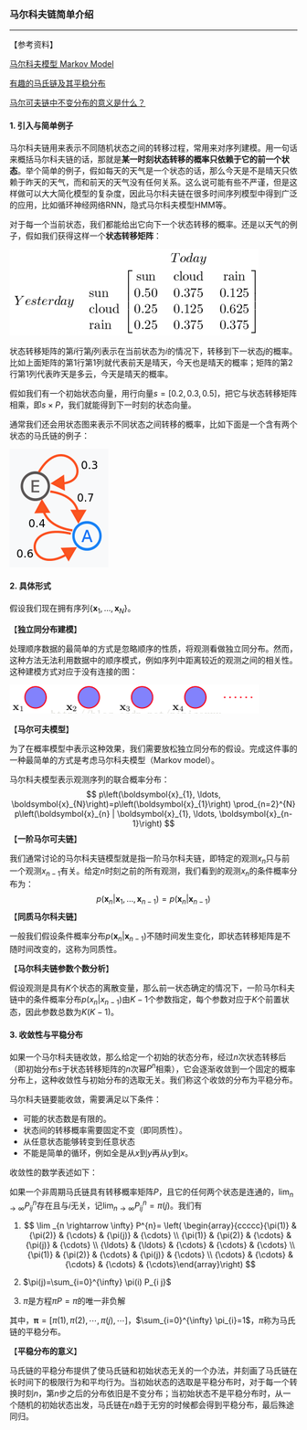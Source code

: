 ### 马尔科夫链简单介绍

***

【参考资料】

[马尔科夫模型 Markov Model](<https://blog.csdn.net/pipisorry/article/details/46618991>)

[有趣的马氏链及其平稳分布](<https://blog.csdn.net/u012535605/article/details/77507880>)

[马尔可夫链中不变分布的意义是什么？](<https://www.zhihu.com/question/26680016>)



#### 1. 引入与简单例子

马尔科夫链用来表示不同随机状态之间的转移过程，常用来对序列建模。用一句话来概括马尔科夫链的话，那就是**某一时刻状态转移的概率只依赖于它的前一个状态**。举个简单的例子，假如每天的天气是一个状态的话，那么今天是不是晴天只依赖于昨天的天气，而和前天的天气没有任何关系。这么说可能有些不严谨，但是这样做可以大大简化模型的复杂度，因此马尔科夫链在很多时间序列模型中得到广泛的应用，比如循环神经网络RNN，隐式马尔科夫模型HMM等。

对于每一个当前状态，我们都能给出它向下一个状态转移的概率。还是以天气的例子，假如我们获得这样一个**状态转移矩阵**：

![1557058267408](assets/1557058267408.png)

状态转移矩阵的第$i$行第$j$列表示在当前状态为$i$的情况下，转移到下一状态$j$的概率。比如上面矩阵的第1行第1列就代表前天是晴天，今天也是晴天的概率；矩阵的第2行第1列代表昨天是多云，今天是晴天的概率。

假如我们有一个初始状态向量，用行向量$s=[0.2, 0.3, 0.5]$，把它与状态转移矩阵相乘，即$s \times P$，我们就能得到下一时刻的状态向量。

通常我们还会用状态图来表示不同状态之间转移的概率，比如下面是一个含有两个状态的马氏链的例子：

![1557058586315](assets/1557058586315.png)



#### 2. 具体形式

假设我们现在拥有序列$\{\boldsymbol{x}_{1}, \dots, \boldsymbol{x}_{N}\}$。

【**独立同分布建模**】

处理顺序数据的最简单的方式是忽略顺序的性质，将观测看做独立同分布。然而，这种方法无法利用数据中的顺序模式，例如序列中距离较近的观测之间的相关性。这种建模方式对应于没有连接的图：

![1557059124593](assets/1557059124593.png)

【**马尔可夫模型**】

为了在概率模型中表示这种效果，我们需要放松独立同分布的假设。完成这件事的一种最简单的方式是考虑马尔科夫模型（Markov model）。

马尔科夫模型表示观测序列的联合概率分布：
$$
p\left(\boldsymbol{x}_{1}, \ldots, \boldsymbol{x}_{N}\right)=p\left(\boldsymbol{x}_{1}\right) \prod_{n=2}^{N} p\left(\boldsymbol{x}_{n} | \boldsymbol{x}_{1}, \ldots, \boldsymbol{x}_{n-1}\right)
$$
【**一阶马尔可夫链**】

我们通常讨论的马尔科夫链模型就是指一阶马尔科夫链，即特定的观测$x_{n}$只与前一个观测$x_{n-1}$有关。给定$n$时刻之前的所有观测，我们看到的观测$x_n$的条件概率分布为：
$$
p\left(\boldsymbol{x}_{n} | \boldsymbol{x}_{1}, \ldots, \boldsymbol{x}_{n-1}\right)=p\left(\boldsymbol{x}_{n} | \boldsymbol{x}_{n-1}\right)
$$
【**同质马尔科夫链**】

一般我们假设条件概率分布$p\left(\boldsymbol{x}_{n} | \boldsymbol{x}_{n-1}\right)$不随时间发生变化，即状态转移矩阵是不随时间改变的，这称为同质性。

【**马尔科夫链参数个数分析**】

假设观测是具有$K$个状态的离散变量，那么前一状态确定的情况下，一阶马尔科夫链中的条件概率分布$p(x_n|x_{n-1})$由$K-1$个参数指定，每个参数对应于$K$个前置状态，因此参数总数为$K(K-1)$。



#### 3. 收敛性与平稳分布

如果一个马尔科夫链收敛，那么给定一个初始的状态分布，经过$n$次状态转移后（即初始分布$s$于状态转移矩阵的$n$次幂$P^n$相乘），它会逐渐收敛到一个固定的概率分布上，这种收敛性与初始分布的选取无关。我们称这个收敛的分布为平稳分布。

马尔科夫链要能收敛，需要满足以下条件：

* 可能的状态数是有限的。
* 状态间的转移概率需要固定不变（即同质性）。
* 从任意状态能够转变到任意状态
* 不能是简单的循环，例如全是从$x$到$y$再从$y$到$x$。

收敛性的数学表述如下：

如果一个非周期马氏链具有转移概率矩阵$P$，且它的任何两个状态是连通的，$\lim _{n \rightarrow \infty} P_{i j}^{ n}$存在且与$i$无关，记$\lim _{n \rightarrow \infty} P_{i j}^{n}=\pi(j)$。我们有

1. $$
   \lim _{n \rightarrow \infty} P^{n}= \left( \begin{array}{ccccc}{\pi(1)} & {\pi(2)} & {\cdots} & {\pi(j)} & {\cdots} \\ {\pi(1)} & {\pi(2)} & {\cdots} & {\pi(j)} & {\cdots} \\ {\ldots} & {\ldots} & {\cdots} & {\cdots} & {\cdots} \\ {\pi(1)} & {\pi(2)} & {\cdots} & {\pi(j)} & {\cdots} \\ {\cdots} & {\cdots} & {\cdots} & {\cdots} & {\cdots}\end{array}\right)
   $$

2. $\pi(j)=\sum_{i=0}^{\infty} \pi(i) P_{i j}$

3. $\pi$是方程$\pi P=\pi$的唯一非负解

其中，$\boldsymbol{\pi}=[\pi(1), \pi(2), \cdots, \pi(j), \cdots]$，$\sum_{i=0}^{\infty} \pi_{i}=1$，$\pi$称为马氏链的平稳分布。

【**平稳分布的意义**】

马氏链的平稳分布提供了使马氏链和初始状态无关的一个办法，并刻画了马氏链在长时间下的极限行为和平均行为。当初始状态的选取是平稳分布时，对于每一个转换时刻$n$，第$n$步之后的分布依旧是不变分布；当初始状态不是平稳分布时，从一个随机的初始状态出发，马氏链在$n$趋于无穷的时候都会得到平稳分布，最后殊途同归。

